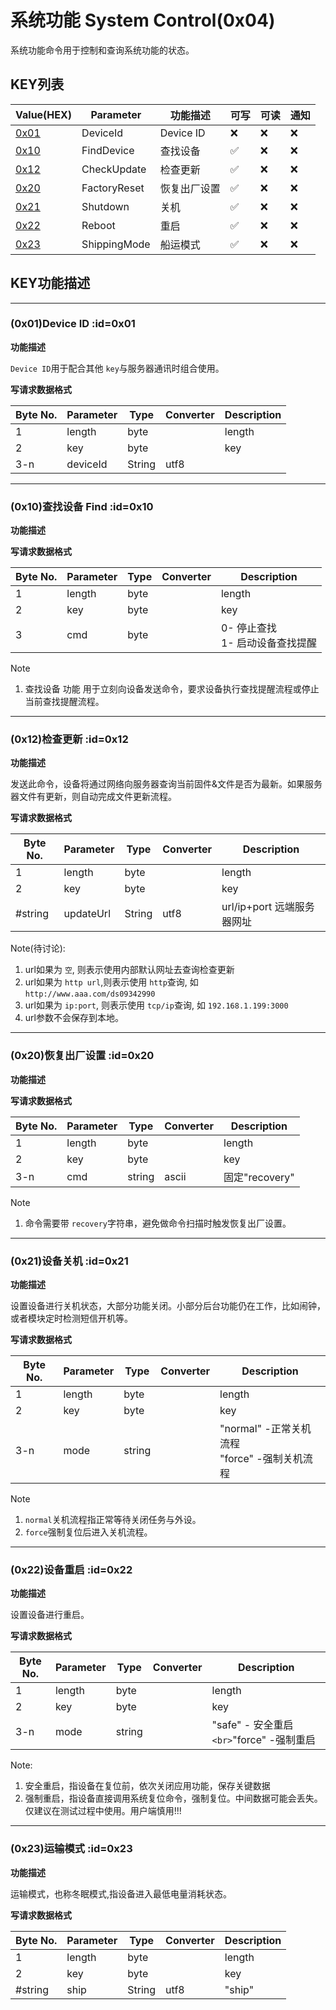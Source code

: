 # 系统功能 System Control(0x04)

系统功能命令用于控制和查询系统功能的状态。

## KEY列表

| Value(HEX)  | Parameter    | 功能描述     | 可写 | 可读 | 通知 |
| ----------- | ------------ | ------------ | ---- | ---- | ---- |
| [0x01](#_0x01) | DeviceId     | Device ID    | ❌   | ❌   | ❌   |
| [0x10](#_0x10) | FindDevice   | 查找设备     | ✅   | ❌   | ❌   |
| [0x12](#_0x12) | CheckUpdate  | 检查更新     | ✅   | ❌   | ❌   |
| [0x20](#_0x20) | FactoryReset | 恢复出厂设置 | ✅   | ❌   | ❌   |
| [0x21](#_0x21) | Shutdown     | 关机         | ✅   | ❌   | ❌   |
| [0x22](#_0x22) | Reboot       | 重启         | ✅   | ❌   | ❌   |
| [0x23](#_0x23) | ShippingMode | 船运模式     | ✅   | ❌   | ❌   |

## KEY功能描述

---

### (0x01)Device ID :id=0x01

**功能描述**

`Device ID`用于配合其他 `key`与服务器通讯时组合使用。

**写请求数据格式**

| Byte No. | Parameter | Type   | Converter | Description |
| -------- | --------- | ------ | --------- | ----------- |
| 1        | length    | byte   |           | length      |
| 2        | key       | byte   |           | key         |
| 3-n      | deviceId  | String | utf8      |             |

---

### (0x10)查找设备 Find :id=0x10

**功能描述**

**写请求数据格式**

| Byte No. | Parameter | Type | Converter | Description                          |
| -------- | --------- | ---- | --------- | ------------------------------------ |
| 1        | length    | byte |           | length                               |
| 2        | key       | byte |           | key                                  |
| 3        | cmd       | byte |           | 0- 停止查找<br />1- 启动设备查找提醒 |

Note

1. 查找设备 功能 用于立刻向设备发送命令，要求设备执行查找提醒流程或停止当前查找提醒流程。

---

### (0x12)检查更新 :id=0x12

**功能描述**

发送此命令，设备将通过网络向服务器查询当前固件&文件是否为最新。如果服务器文件有更新，则自动完成文件更新流程。

**写请求数据格式**

| Byte No. | Parameter | Type   | Converter | Description                |
| -------- | --------- | ------ | --------- | -------------------------- |
| 1        | length    | byte   |           | length                     |
| 2        | key       | byte   |           | key                        |
| #string  | updateUrl | String | utf8      | url/ip+port 远端服务器网址 |

Note(待讨论):

1. url如果为 `空`, 则表示使用内部默认网址去查询检查更新
2. url如果为 `http url`,则表示使用 `http`查询, 如 `http://www.aaa.com/ds09342990`
3. url如果为 `ip:port`, 则表示使用 `tcp/ip`查询, 如 `192.168.1.199:3000`
4. url参数不会保存到本地。

---

### (0x20)恢复出厂设置 :id=0x20

**功能描述**

**写请求数据格式**

| Byte No. | Parameter | Type   | Converter | Description    |
| -------- | --------- | ------ | --------- | -------------- |
| 1        | length    | byte   |           | length         |
| 2        | key       | byte   |           | key            |
| 3-n      | cmd       | string | ascii     | 固定"recovery" |

Note

1. 命令需要带 `recovery`字符串，避免做命令扫描时触发恢复出厂设置。

---

### (0x21)设备关机 :id=0x21

**功能描述**

设置设备进行关机状态，大部分功能关闭。小部分后台功能仍在工作，比如闹钟，或者模块定时检测短信开机等。

**写请求数据格式**

| Byte No. | Parameter | Type   | Converter | Description                                       |
| -------- | --------- | ------ | --------- | ------------------------------------------------- |
| 1        | length    | byte   |           | length                                            |
| 2        | key       | byte   |           | key                                               |
| 3-n      | mode      | string |           | "normal" -正常关机流程<br />"force" -强制关机流程 |

Note

1. `normal`关机流程指正常等待关闭任务与外设。
2. `force`强制复位后进入关机流程。

---

### (0x22)设备重启 :id=0x22

**功能描述**

设置设备进行重启。

**写请求数据格式**

| Byte No. | Parameter | Type   | Converter | Description                                 |
| -------- | --------- | ------ | --------- | ------------------------------------------- |
| 1        | length    | byte   |           | length                                      |
| 2        | key       | byte   |           | key                                         |
| 3-n      | mode      | string |           | "safe" - 安全重启 `<br>`"force" -强制重启 |

Note:

1. 安全重启，指设备在复位前，依次关闭应用功能，保存关键数据
2. 强制重启，指设备直接调用系统复位命令，强制复位。中间数据可能会丢失。仅建议在测试过程中使用。用户端慎用!!!

---

### (0x23)运输模式 :id=0x23

**功能描述**

运输模式，也称冬眠模式,指设备进入最低电量消耗状态。

**写请求数据格式**

| Byte No. | Parameter | Type   | Converter | Description |
| -------- | --------- | ------ | --------- | ----------- |
| 1        | length    | byte   |           | length      |
| 2        | key       | byte   |           | key         |
| #string  | ship      | String | utf8      | "ship"      |
